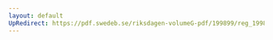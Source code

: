 ```yaml
---
layout: default
UpRedirect: https://pdf.swedeb.se/riksdagen-volumeG-pdf/199899/reg_199899/reg_199899_0332.pdf
---
```

